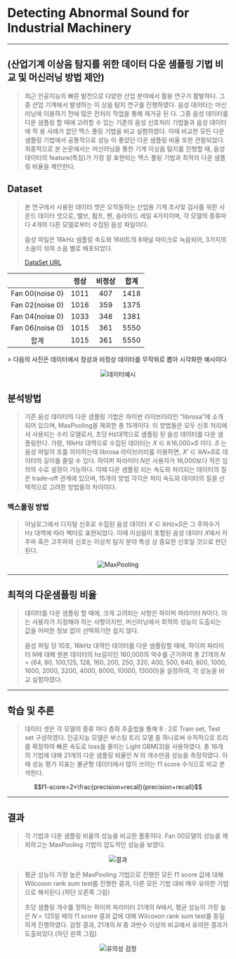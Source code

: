 # Detecting Abnormal Sound for Industrial Machinery
---
  (산업기계 이상음 탐지를 위한 데이터 다운 샘플링 기법 비교 및 머신러닝 방법 제안) 
--- 

> 최근 인공지능의 빠른 발전으로 다양한 산업 분야에서 활용 연구가 활발하다. 그중 산업 기계에서 발생하는 이
상음 탐지 연구를 진행하였다. 음성 데이터는 머신러닝에 이용하기 전에 많은 전처리 작업을 통해 재가공 된
다. 그중 음성 데이터를 다운 샘플링 할 때에 고려할 수 있는 기존의 음성 신호처리 기법들과 음성 데이터에 적
용 사례가 없던 맥스 풀링 기법을 비교 실험하였다. 이때 비교한 모든 다운 샘플링 기법에서 공통적으로 성능
이 좋았던 다운 샘플링 비율 또한 관찰되었다. 최종적으로 본 논문에서는 머신러닝을 통한 기계 이상음 탐지를
진행할 때, 음성 데이터의 feature(특징)가 가장 잘 표현되는 맥스 풀링 기법과 최적의 다운 샘플링 비율을 제안한다.

## Dataset
> 본 연구에서 사용된 데이터 셋은 오작동하는 산업용 기계 조사및 검사를 위한 사운드 데이터 셋으로, 밸브, 펌프, 팬, 슬라이드 레일 4가지이며, 각 모델의 종류마다 4개의 다른 모델로부터 수집된 음성 파일이다.
> 
> 음성 파일은 16kHz 샘플링 속도와 16비트의 8채널 마이크로 녹음되어, 3가지의 소음이 섞여 소음 별로 배포되었다.
> 
> [DataSet URL](https://zenodo.org/record/3384388#.ZAGCmHZBy3B)
<div align="center">
 
||정상|비정상|합계|
|:-----:|:-----:|:-----:|:-----:|
|Fan 00(noise 0)| 1011 | 407 | 1418 |
|Fan 02(noise 0)| 1016 | 359 | 1375 |
|Fan 04(noise 0)| 1033 | 348 | 1381 |
|Fan 06(noise 0)| 1015 | 361 | 5550 |
| 합계 | 1015 | 361 | 5550 |

</div>
> 다음의 사진은  데이터에서 정상과 비정상 데이터를
무작위로 뽑아 시각화한 예시이다

<div align="center">

![데이터예시](https://github.com/SeungW/Roblox-Play-Video-Text-Analysis/assets/108673913/626a15f1-0648-4bd5-ace3-bd0740fb4365)

</div>

## 분석방법
> 기존 음성 데이터의 다운 샘플링 기법은 파이썬 라이브러리인
“librosa”에 소개되어 있으며, MaxPooling을 제외한
총 15개이다. 이 방법들은 모두 신호 처리에서 사용되는 수리
모델로서, 초당 Hz대역으로 샘플링 된 음성 데이터를 다운
샘플링한다. 가령, 16kHz 대역으로 수집된 데이터는 𝑋 ∈
ℝ16,000×𝑆 이다. 𝑆 는 음성 파일의 초를 의미하는데 librosa
라이브러리를 이용하면, 𝑋′ ∈ ℝ𝑁×𝑆로 데이터의 길이를 줄일
수 있다. 하이퍼 파라미터 𝑁은 사용자가 16,000보다 작은 임의의
수로 설정이 가능하다. 이때 다운 샘플링 되는 속도와 처리되는
데이터의 질은 trade-off 관계에 있으며, 15개의 방법 각각은
처리 속도와 데이터의 질을 선택적으로 고려한 방법들의
차이이다.
>
### 맥스풀링 방법
> 아날로그에서 디지털 신호로 수집된 음성 데이터 𝑋 ∈ ℝ𝐻𝑧×𝑆은
그 주파수가 Hz 대역에 따라 벡터로 표현되었다. 이때 이상음이
포함된 음성 데이터 𝑋에서 저주파 혹은 고주파의 신호는 이상치
탐지 분야 특성 상 중요한 신호일 것으로 판단된다.

<div align="center">
  
![MaxPooling](https://github.com/SeungW/Roblox-Play-Video-Text-Analysis/assets/108673913/d328807a-42e7-4a73-ac5b-c5032ed5ae68)

</div>

---

## 최적의 다운샘플링 비율
> 데이터를 다운 샘플링 할 때에, 크게 고려되는 사항은 하이퍼
파라미터 𝑁이다. 이는 사용자가 지정해야 하는 사항이지만,
머신러닝에서 최적의 성능이 도출되는 값을 어떠한 정보 없이
선택하기란 쉽지 않다. 
> 
> 음성 파일 당 10초, 16kHz 대역인 데이터를 다운 샘플링할 때에, 하이퍼
파라미터 𝑁에 대해 원본 데이터의 hz길이인 160,000의 약수를
근거하여 총 21개의 𝑁 = {64, 80, 100,125, 128, 160, 200, 250, 320,
400, 500, 640, 800, 1000, 1600, 2000, 3200, 4000, 8000, 10000,
13000}을 설정하여, 각 성능을 비교 실험하였다.

--- 

## 학습 및 추론 
> 데이터 셋은 각 모델의 종류 마다 층화 추출법을 통해 8 : 2로
Train set, Test set 구성하였다. 인공지능 모델은 부스팅 트리
모델 중 하나로써 수직적으로 트리를 확장하여 빠른 속도로
loss를 줄이는 Light GBM[3]을 사용하였다. 총 16개의 기법에
대해 21개의 다운 샘플링 비율인 𝑁 의 개수만큼 성능을
측정하였다. 이때 성능 평가 지표는 불균형 데이터에서 많이
쓰이는 f1 score 수식으로 비교 분석한다.

$$f1-score=2×\frac{precision×recall}{precision+recall}$$

---
## 결과
> 각 기법과 다운 샘플링 비율의 성능을 비교한
플롯이다. Fan 00모델의 성능을 제외하고는 MaxPooling 기법이
압도적인 성능을 보였다.

<div align="center">
  
![결과](https://github.com/SeungW/Roblox-Play-Video-Text-Analysis/assets/108673913/ff4e157b-6ef9-4098-9b55-f70578eef667)

</div>

> 평균 성능이 가장 높은 MaxPooling 기법으로 진행한 모든 f1
score 값에 대해 Wilcoxon rank sum test를 진행한 결과, 다른 모든 기법 대비 매우 유의한 기법으로 해석된다.(하단 오른쪽 그림)
>
> 초당 샘플링 개수를 정하는 하이퍼 파라미터 21개의 𝑁에서,
평균 성능이 가장 높은 𝑁 = 125일 때의 f1 score 결과
값에 대해 Wilcoxon rank sum test를 동일하게 진행하였다.
검정 결과, 21개의 𝑁 중 과반수 이상의 비교에서 유의한
결과가 도출되었다.(하단 왼쪽 그림)




<div align="center">

![유의성 검정](https://github.com/JihoonPark99/NLP_study/assets/108673913/7f6a52a7-1f5e-4d97-a80b-0ce03b08fe48)

</div>


























